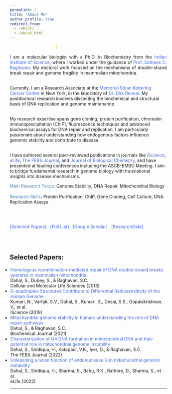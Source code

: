 ```yaml
---
permalink: /
title: "About Me"
author_profile: true
redirect_from: 
  - /about/
  - /about.html
---
```


<html>
<head>
<style>
a:link {
  color: RoyalBlue;
  background-color: transparent;
  text-decoration: none;
}

a:visited {
  color: Purple;
  background-color: transparent;
  text-decoration: none;
}

a:hover {
  color: RoyalBlue;
  background-color: transparent;
  text-decoration: underline;
}

a:active {
  color: DarkRed;
  background-color: transparent;
  text-decoration: underline;
}
</style>  
</head>  
  
<body>

<marquee style='width: 30%; color: rgb(224, 221, 20);'><b>Sumedha Dahal</b></marquee>

  
<p align="justify">
I am a molecular biologist with a Ph.D. in Biochemistry from the <a href="https://biochem.iisc.ac.in/sathees-c-raghavan.php" target="_blank">Indian Institute of Science</a>, where I worked under the guidance of <a href="https://satheesscrlab10.wixsite.com/website" target="_blank">Prof. Sathees C. Raghavan</a>. My doctoral work focused on the mechanisms of double-strand break repair and genome fragility in mammalian mitochondria.
<br><br>

Currently, I am a Research Associate at the <a href="https://www.mskcc.org/research/ski/labs/members/sumedha-dahal" target="_blank">Memorial Sloan Kettering Cancer Center</a> in New York, in the laboratory of <a href="https://www.mskcc.org/research/ski/labs/dirk-remus" target="_blank">Dr. Dirk Remus</a>. My postdoctoral research involves dissecting the biochemical and structural basis of DNA replication and genome maintenance.
<br><br>

My research expertise spans gene cloning, protein purification, chromatin immunoprecipitation (ChIP), fluorescence techniques and advanced biochemical assays for DNA repair and replication. I am particularly passionate about understanding how endogenous factors influence genomic stability and contribute to disease.
<br><br>

I have authored several peer-reviewed publications in journals like <a href="https://www.sciencedirect.com/science/article/pii/S2589004219311985" target="_blank">iScience</a>, <a href="https://elifesciences.org/articles/69916" target="_blank">eLife</a>, <a href="https://febs.onlinelibrary.wiley.com/doi/10.1111/febs.15799" target="_blank">The FEBS Journal</a>, and <a href="https://www.sciencedirect.com/science/article/pii/S0021925823009347" target="_blank">Journal of Biological Chemistry</a>, and have presented at leading conferences including the ASCB-EMBO Meeting. I aim to bridge fundamental research in genome biology with translational insights into disease mechanisms.
</p>

<font color="SteelBlue">Main Research Focus:</font> Genome Stability, DNA Repair, Mitochondrial Biology  
<br>
<font color="SteelBlue">Research Skills:</font> Protein Purification, ChIP, Gene Cloning, Cell Culture, DNA Replication Assays  

<br><br>

<a href="https://Sumu54.github.io#selected_publications">[Selected Papers]</a> &nbsp;
<a href="https://Sumu54.github.io/publications#full_publications" target="_blank">[Full List]</a> &nbsp;
<a href="https://scholar.google.com/citations?user=zSO66YwAAAAJ&hl=en" target="_blank">[Google Scholar]</a> &nbsp;
<a href="https://www.researchgate.net/profile/Sumedha-Dahal-2" target="_blank">[ResearchGate]</a>

<br><br>


<h2 style="color:SteelBlue;"><a id="selected_publications">Selected Papers:</a></h2>

<ul style="margin:1;padding:1" vspace="-0px">
  <li>
    <a href="https://link.springer.com/article/10.1007/s00018-018-2762-7" target="_blank">Homologous recombination-mediated repair of DNA double-strand breaks operates in mammalian mitochondria</a>
    <br> Dahal, S., Dubey, S., & Raghavan, S.C.
    <br> Cellular and Molecular Life Sciences (2018)
  </li>

  <li>
    <a href="https://www.cell.com/iscience/fulltext/S2589-0042(19)30266-2" target="_blank">G-quadruplex Structures Contribute to Differential Radiosensitivity of the Human Genome</a>
    <br> Kumari, N., Vartak, S.V., Dahal, S., Kumari, S., Desai, S.S., Gopalakrishnan, V., et al.
    <br> iScience (2019)
  </li>

  <li>
    <a href="https://portlandpress.com/biochemj/article/478/6/1179/229089" target="_blank">Mitochondrial genome stability in human: understanding the role of DNA repair pathways</a>
    <br> Dahal, S., & Raghavan, S.C.
    <br> Biochemical Journal (2021)
  </li>

  <li>
    <a href="https://febs.onlinelibrary.wiley.com/doi/10.1111/febs.16136" target="_blank">Characterization of G4 DNA formation in mitochondrial DNA and their potential role in mitochondrial genome instability</a>
    <br> Dahal, S., Siddiqua, H., Katapadi, V.K., Iyer, D., & Raghavan, S.C.
    <br> The FEBS Journal (2022)
  </li>

  <li>
    <a href="https://elifesciences.org/articles/69916" target="_blank">Unleashing a novel function of endonuclease G in mitochondrial genome instability</a>
    <br> Dahal, S., Siddiqua, H., Sharma, S., Babu, R.K., Rathore, D., Sharma, S., et al.
    <br> eLife (2022)
  </li>
</ul>


<hr style="color:black;"> 
 
 
</body>
</html>

<!--Email: firstname.lastname @ microsoft.com-->
